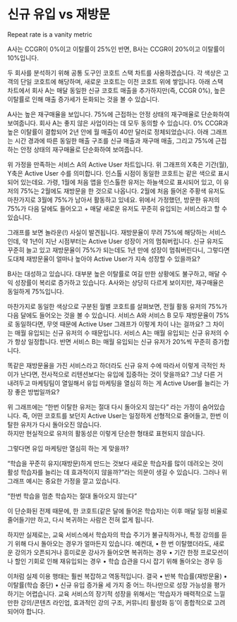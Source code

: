 # 신규 유입 vs 재방문

Repeat rate is a vanity metric

A사는 CCGR이 0%이고 이탈률이 25%인 반면, 
B사는 CCGR이 20%이고 이탈률이 10%입니다. 

두 회사를 분석하기 위해 공통 도구인 코호트 스택 차트를 사용하겠습니다. 
각 색상은 고객의 단일 코호트에 해당하며, 새로운 코호트는 이전 코호트 위에 쌓입니다. 
아래 스택 차트에서 회사 A는 매달 동일한 신규 코호트 매출을 추가하지만(즉, CCGR 0%), 높은 이탈률로 인해 매출 증가세가 둔화되는 것을 볼 수 있습니다.

A사는 높은 재구매율을 보입니다. 
75%에 근접하는 안정 상태의 재구매율로 단순화하여 보여줍니다.
회사 A는 좋지 않은 사업이라는 데 모두 동의할 수 있습니다. 0% CCGR과 높은 이탈률이 결합되어 2년 안에 월 매출이 40만 달러로 정체되었습니다.
아래 그래프는 시간 경과에 따른 동일한 매출 구조를 신규 매출과 재구매 매출, 그리고 75%에 근접하는 안정 상태의 재구매율로 단순화하여 보여줍니다.

위 가정을 만족하는 서비스 A의 Active User 차트입니다. 
위 그래프의 X축은 기간(월), Y축은 Active User 수를 의미합니다. 인스톨 시점이 동일한 코호트는 같은 색으로 표시되어 있는데요. 
가령, 1월에 처음 앱을 인스톨한 유저는 하늘색으로 표시되어 있고, 이 유저의 75%는 2월에도 재방문을 한 것으로 나옵니다. 
2월에 처음 들어온 주황색 유저도 마찬가지로 3월에 75%가 남아서 활동하고 있네요. 
위에서 가정했던, 방문한 유저의 75%가 다음 달에도 들어오고 + 매달 새로운 유저도 꾸준히 유입되는 서비스라고 할 수 있습니다.

그래프를 보면 놀라운(!) 사실이 발견됩니다. 
재방문율이 무려 75%에 해당하는 서비스인데, 약 1년이 지난 시점부터는 Active User 성장이 거의 멈춰버립니다. 
신규 유저도 꾸준히 늘고 있고 재방문율이 75%가 되는데도 1년 만에 성장이 멈춰버린다니, 그렇다면 도대체 재방문율이 얼마나 높아야 Active User가 지속 성장할 수 있을까요?

B사는 대성하고 있습니다. 
대부분 높은 이탈률로 여길 만한 상황에도 불구하고, 매달 수익 성장률이 복리로 증가하고 있습니다. A사와는 상당히 다르게 보이지만, 재구매율은 동일하게 75%입니다.

마찬가지로 동일한 색상으로 구분된 월별 코호트를 살펴보면, 전월 활동 유저의 75%가 다음 달에도 들어오는 것을 볼 수 있습니다. 
서비스 A와 서비스 B 모두 재방문율이 75%로 동일하다면, 무엇 때문에 Active User 그래프가 이렇게 차이 나는 걸까요? 
그 차이는 매월 유입되는 신규 유저의 수 때문입니다. 
서비스 A는 매월 유입되는 신규 유저의 수가 항상 일정합니다. 
반면 서비스 B는 매월 유입되는 신규 유저가 20%씩 꾸준히 증가합니다.

똑같은 재방문율을 가진 서비스라고 하더라도 신규 유저 수에 따라서 이렇게 극적인 차이가 난다면, 전사적으로 리텐션보다는 유입에 집중하는 것이 맞을까요? 그냥 다른 거 내려두고 마케팅팀이 열일해서 유입 마케팅을 열심히 하는 게 Active User를 늘리는 가장 좋은 방법일까요?

위 그래프에는 “한번 이탈한 유저는 절대 다시 돌아오지 않는다” 라는 가정이 숨어있습니다. 
즉, 어떤 코호트를 보던지 Active User는 일정하게 선형적으로 줄어들고, 한번 이탈한 유저가 다시 돌아오진 않습니다.  
하지만 현실적으로 유저의 활동성은 이렇게 단순한 형태로 표현되지 않습니다.


그렇다면 유입 마케팅만 열심히 하는 게 맞을까?

“학습을 꾸준히 유지(재방문)하게 만드는 것보다 새로운 학습자를 많이 데려오는 것이 활성 학습자를 늘리는 데 효과적이지 않을까?”라는 의문이 생길 수 있습니다.
그러나 위 그래프 예시는 중요한 가정을 깔고 있습니다.

“한번 학습을 멈춘 학습자는 절대 돌아오지 않는다”

이 단순화된 전제 때문에, 한 코호트(같은 달에 들어온 학습자)는 이후 매달 일정 비율로 줄어들기만 하고, 다시 복귀하는 사람은 전혀 없게 됩니다.

하지만 실제로는, 교육 서비스에서 학습자의 학습 주기가 불규칙하거나, 특정 강의를 듣기 위해 다시 돌아오는 경우가 얼마든지 있습니다. 예컨대,
	•	한 번 이탈했더라도, 새로운 강의가 오픈되거나 흥미로운 강사가 들어오면 복귀하는 경우
	•	기간 한정 프로모션이나 할인 기회로 인해 재유입되는 경우
	•	학습 습관을 다시 잡기 위해 돌아오는 경우 등

이처럼 실제 이용 행태는 훨씬 복잡하고 역동적입니다. 결국
	•	반복 학습률(재방문율)
	•	이탈률(학습 중단)
	•	신규 유입 증가율
세 가지 중 어느 하나만으로 성장 가능성을 평가하기는 어렵습니다.
교육 서비스의 장기적 성장을 위해서는 ‘학습자가 매력적으로 느낄 만한 강의/콘텐츠 라인업, 효과적인 강의 구조, 커뮤니티 활성화 등’이 종합적으로 고려되어야 합니다.
